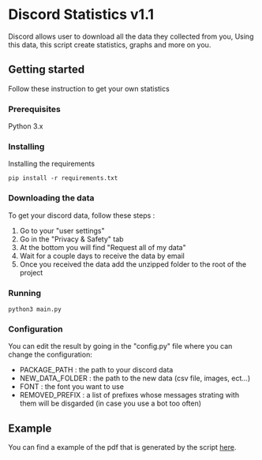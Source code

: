 # Discord Statistics v1.1

Discord allows user to download all the data they collected from you, Using this data, this script create statistics, graphs and more on you.

## Getting started

Follow these instruction to get your own statistics

### Prerequisites

Python 3.x

### Installing

Installing the requirements

```
pip install -r requirements.txt
```

### Downloading the data

To get your discord data, follow these steps : 
1. Go to your "user settings"
2. Go in the "Privacy & Safety" tab
3. At the bottom you will find "Request all of my data"
4. Wait for a couple days to receive the data by email
5. Once you received the data add the unzipped folder to the root of the project

### Running

```
python3 main.py
```

### Configuration

You can edit the result by going in the "config.py" file where you can change the configuration:
- PACKAGE_PATH : the path to your discord data
- NEW_DATA_FOLDER : the path to the new data (csv file, images, ect...)
- FONT : the font you want to use
- REMOVED_PREFIX : a list of prefixes whose messages strating with them will be disgarded (in case you use a bot too often)

## Example

You can find a example of the pdf that is generated by the script [here](ResultExample.pdf).
